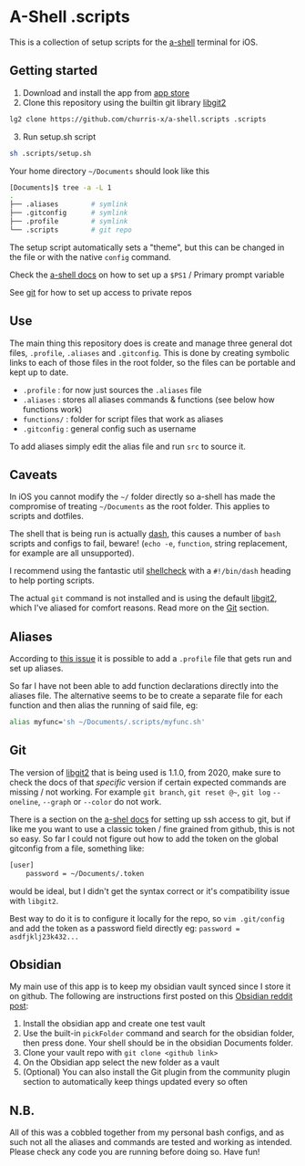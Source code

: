 # A-Shell .scripts

This is a collection of setup scripts for the [a-shell](https://github.com/holzschu/a-shell) terminal for iOS.

## Getting started
1. Download and install the app from [app store](https://holzschu.github.io/a-Shell_iOS/)
2. Clone this repository using the builtin git library [libgit2](https://github.com/libgit2/libgit2)
```sh
lg2 clone https://github.com/churris-x/a-shell.scripts .scripts
```
3. Run setup.sh script
```sh
sh .scripts/setup.sh
```

Your home directory `~/Documents` should look like this
```sh
[Documents]$ tree -a -L 1
.
├── .aliases        # symlink
├── .gitconfig      # symlink
├── .profile        # symlink
└── .scripts        # git repo
```

The setup script automatically sets a "theme", but this can be changed in the file or with the native `config` command.

Check the [a-shell docs](https://bianshen00009.gitbook.io/a-guide-to-a-shell/basic-tutorials/configure-the-shell#define-the-prompt) on how to set up a `$PS1` / Primary prompt variable

See [git](#git) for how to set up access to private repos

## Use
The main thing this repository does is create and manage three general dot files, `.profile`, `.aliases` and `.gitconfig`. This is done by creating symbolic links to each of those files in the root folder, so the files can be portable and kept up to date.

- `.profile` : for now just sources the `.aliases` file
- `.aliases` : stores all aliases commands & functions (see below how functions work)
- `functions/` : folder for script files that work as aliases
- `.gitconfig` : general config such as username

To add aliases simply edit the alias file and run `src` to source it.

## Caveats
In iOS you cannot modify the `~/` folder directly so a-shell has made the compromise of treating `~/Documents` as the root folder. This applies to scripts and dotfiles.

The shell that is being run is actually [dash](https://manpages.ubuntu.com/manpages/focal/en/man1/sh.1.html), this causes a number of `bash` scripts and configs to fail, beware! (`echo -e`, `function`, string replacement, for example are all unsupported).

I recommend using the fantastic util [shellcheck](https://www.shellcheck.net/) with a `#!/bin/dash` heading to help porting scripts.

The actual `git` command is not installed and is using the default [libgit2](https://github.com/libgit2/libgit2), which I've aliased for comfort reasons. Read more on the [Git](#git) section.

## Aliases
According to [this issue](https://github.com/holzschu/a-shell/issues/40) it is possible to add a `.profile` file that gets run and set up aliases.

So far I have not been able to add function declarations directly into the aliases file. The alternative seems to be to create a separate file for each function and then alias the running of said file, eg:

```sh
alias myfunc='sh ~/Documents/.scripts/myfunc.sh'
```

## Git
The version of [libgit2](https://github.com/libgit2/libgit2) that is being used is 1.1.0, from 2020, make sure to check the docs of that _specific_ version if certain expected commands are missing / not working. For example `git branch`, `git reset @~`, `git log` `--oneline`, `--graph` or `--color` do not work.

There is a section on the [a-shel docs](https://bianshen00009.gitbook.io/a-guide-to-a-shell/basic-tutorials/configure-lg2-for-version-controlling#ssh-configuration) for setting up ssh access to git, but if like me you want to use a classic token / fine grained from github, this is not so easy. So far I could not figure out how to add the token on the global gitconfig from a file, something like:
```sh
[user]
    password = ~/Documents/.token
``` 
would be ideal, but I didn't get the syntax correct or it's compatibility issue with `libgit2`.

Best way to do it is to configure it locally for the repo, so `vim .git/config` and add the token as a password field directly eg: `password = asdfjklj23k432...`

## Obsidian
My main use of this app is to keep my obsidian vault synced since I store it on github. The following are instructions first posted on this [Obsidian reddit post](https://www.reddit.com/r/ObsidianMD/comments/178gj3f/achieved_free_synchronization_of_my_obsidian/#:~:text=Steps%20to%20Synchronize%20Your%20Obsidian%20Vault%3A&text=Open%20the%20%22a%2Dshell%22,URL%20of%20the%20repository'.%22):

1. Install the obsidian app and create one test vault
2. Use the built-in `pickFolder` command and search for the obsidian folder, then press done. Your shell should be in the obsidian Documents folder.
3. Clone your vault repo with `git clone <github link>`
4. On the Obsidian app select the new folder as a vault
5. (Optional) You can also install the Git plugin from the community plugin section to automatically keep things updated every so often

## N.B.
All of this was a cobbled together from my personal bash configs, and as such not all the aliases and commands are tested and working as intended. Please check any code you are running before doing so. Have fun!

